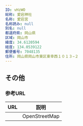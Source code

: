 ```yaml
---
ID: vHzWO
総称: 愛宕神社
名称: 愛宕宮
名称読み: null
別名: null
都道府県: 岡山県
区域: 岡山市
緯度: 34.6120594
経度: 134.0539122
郵便番号: 7048135
住所: 岡山県岡山市東区東幸西１０１３−２
---
```


## その他

### 参考URL

| URL | 説明          |
| --- | ------------- |
|     | OpenStreetMap |

